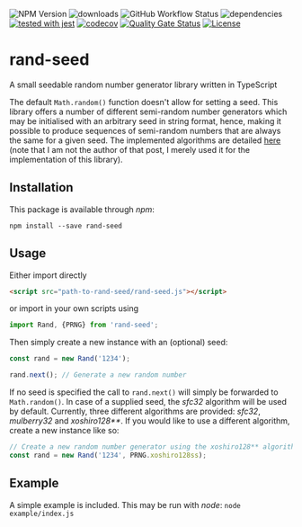 ![NPM Version](https://img.shields.io/npm/v/rand-seed.svg?branch=master)
![downloads](https://img.shields.io/npm/dt/rand-seed.svg)
![GitHub Workflow Status](https://img.shields.io/github/workflow/status/michaeldzjap/rand-seed/CI)
![dependencies](https://img.shields.io/librariesio/release/npm/rand-seed)
[![tested with jest](https://img.shields.io/badge/tested_with-jest-99424f.svg)](https://github.com/facebook/jest)
[![codecov](https://codecov.io/gh/michaeldzjap/rand-seed/branch/master/graph/badge.svg)](https://codecov.io/gh/michaeldzjap/rand-seed)
[![Quality Gate Status](https://sonarcloud.io/api/project_badges/measure?project=michaeldzjap_rand-seed&metric=alert_status)](https://sonarcloud.io/dashboard?id=michaeldzjap_rand-seed)
[![License](https://img.shields.io/npm/l/rand-seed.svg)](https://github.com/michaeldzjap/rand-seed/blob/master/LICENSE)


# rand-seed
A small seedable random number generator library written in TypeScript

The default `Math.random()` function doesn't allow for setting a seed. This library offers a number of different semi-random number generators which may be initialised with an arbitrary seed in string format, hence, making it possible to produce sequences of semi-random numbers that are always the same for a given seed. The implemented algorithms are detailed [here](https://stackoverflow.com/a/47593316/7024747) (note that I am not the author of that post, I merely used it for the implementation of this library).

## Installation
This package is available through _npm_:

```
npm install --save rand-seed
```

## Usage
Either import directly

```html
<script src="path-to-rand-seed/rand-seed.js"></script>
```

or import in your own scripts using

```javascript
import Rand, {PRNG} from 'rand-seed';
```

Then simply create a new instance with an (optional) seed:

```javascript
const rand = new Rand('1234');

rand.next(); // Generate a new random number
```

If no seed is specified the call to `rand.next()` will simply be forwarded to `Math.random()`. In case of a supplied seed, the _sfc32_ algorithm will be used by default. Currently, three different algorithms are provided: _sfc32_, _mulberry32_ and _xoshiro128**_. If you would like to use a different algorithm, create a new instance like so:

```javascript
// Create a new random number generator using the xoshiro128** algorithm
const rand = new Rand('1234', PRNG.xoshiro128ss);
```

## Example
A simple example is included. This may be run with _node_: `node example/index.js`
